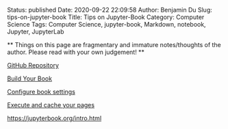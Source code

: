 Status: published
Date: 2020-09-22 22:09:58
Author: Benjamin Du
Slug: tips-on-jupyter-book
Title: Tips on Jupyter-Book
Category: Computer Science
Tags: Computer Science, jupyter-book, Markdown, notebook, Jupyter, JupyterLab

**
Things on this page are fragmentary and immature notes/thoughts of the author.
Please read with your own judgement!
**

[GitHub Repository](https://github.com/executablebooks/jupyter-book)

[Build Your Book](https://jupyterbook.org/start/build.html)

[Configure book settings](https://jupyterbook.org/customize/config.html?highlight=timeout)

[Execute and cache your pages](https://jupyterbook.org/content/execute.html?highlight=timeout)

https://jupyterbook.org/intro.html
